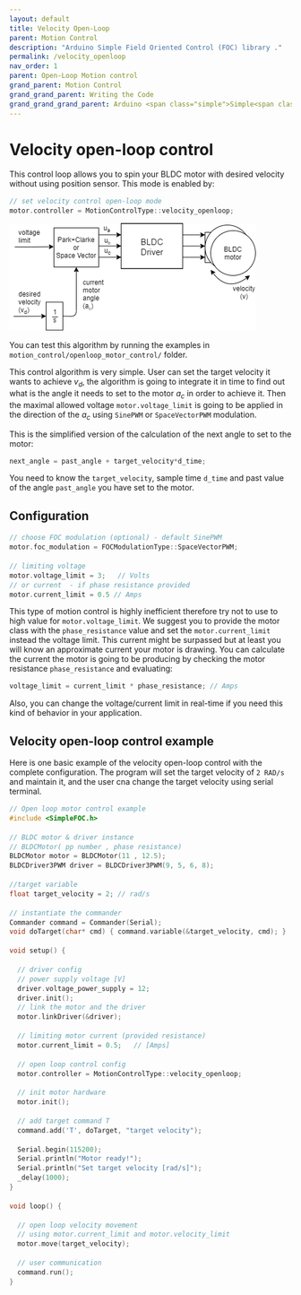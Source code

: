 ```yaml
---
layout: default
title: Velocity Open-Loop
parent: Motion Control
description: "Arduino Simple Field Oriented Control (FOC) library ."
permalink: /velocity_openloop
nav_order: 1
parent: Open-Loop Motion control
grand_parent: Motion Control
grand_grand_parent: Writing the Code
grand_grand_grand_parent: Arduino <span class="simple">Simple<span class="foc">FOC</span>library</span>
---
```


# Velocity open-loop control 
This control loop allows you to spin your BLDC motor with desired velocity without using position sensor. This mode is enabled by:
```cpp
// set velocity control open-loop mode
motor.controller = MotionControlType::velocity_openloop;
```

<img src="extras/Images/open_loop_velocity.png" >

You can test this algorithm by running the examples in `motion_control/openloop_motor_control/` folder.

This control algorithm is very simple. User can set the target velocity it wants to achieve <i>v<sub>d</sub></i>, the algorithm is going to integrate it in time to find out what is the angle it needs to set to the motor <i>a<sub>c</sub></i> in order to achieve it. Then the maximal allowed voltage `motor.voltage_limit` is going to be applied in the direction of the <i>a<sub>c</sub></i> using `SinePWM` or `SpaceVectorPWM` modulation.

This is the simplified version of the calculation of the next angle to set to the motor: 
```cpp
next_angle = past_angle + target_velocity*d_time;
```
You need to know the  `target_velocity`, sample time `d_time` and past value of the angle `past_angle` you have set to the motor.

## Configuration
```cpp
// choose FOC modulation (optional) - default SinePWM
motor.foc_modulation = FOCModulationType::SpaceVectorPWM;

// limiting voltage 
motor.voltage_limit = 3;   // Volts
// or current  - if phase resistance provided
motor.current_limit = 0.5 // Amps
```

This type of motion control is highly inefficient therefore try not to use to high value for `motor.voltage_limit`. We suggest you to provide the motor class with the `phase_resistance` value and set the `motor.current_limit` instead the voltage limit. This current might be surpassed but at least you will know an approximate current your motor is drawing. You can calculate the current the motor is going to be producing by checking the motor resistance `phase_resistance` and evaluating:
```cpp
voltage_limit = current_limit * phase_resistance; // Amps
```

Also, you can change the voltage/current limit in real-time if you need this kind of behavior in your application.

## Velocity open-loop control example

Here is one basic example of the velocity open-loop control with the complete configuration. The program will set the target velocity of `2 RAD/s` and maintain it, and the user cna change the target velocity using serial terminal.

```cpp
// Open loop motor control example
#include <SimpleFOC.h>

// BLDC motor & driver instance
// BLDCMotor( pp number , phase resistance)
BLDCMotor motor = BLDCMotor(11 , 12.5); 
BLDCDriver3PWM driver = BLDCDriver3PWM(9, 5, 6, 8);

//target variable
float target_velocity = 2; // rad/s

// instantiate the commander
Commander command = Commander(Serial);
void doTarget(char* cmd) { command.variable(&target_velocity, cmd); }

void setup() {

  // driver config
  // power supply voltage [V]
  driver.voltage_power_supply = 12;
  driver.init();
  // link the motor and the driver
  motor.linkDriver(&driver);

  // limiting motor current (provided resistance)
  motor.current_limit = 0.5;   // [Amps]
 
  // open loop control config
  motor.controller = MotionControlType::velocity_openloop;

  // init motor hardware
  motor.init();

  // add target command T
  command.add('T', doTarget, "target velocity");

  Serial.begin(115200);
  Serial.println("Motor ready!");
  Serial.println("Set target velocity [rad/s]");
  _delay(1000);
}

void loop() {

  // open loop velocity movement
  // using motor.current_limit and motor.velocity_limit
  motor.move(target_velocity);

  // user communication
  command.run();
}

```

